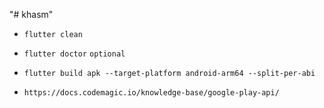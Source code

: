 "# khasm" 

* `flutter clean`

* `flutter doctor` `optional`

* `flutter build apk --target-platform android-arm64 --split-per-abi`

*  `https://docs.codemagic.io/knowledge-base/google-play-api/`